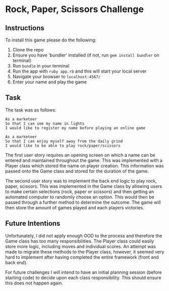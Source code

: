 # Rock, Paper, Scissors Challenge

Instructions
------

To install this game please do the following:
1. Clone the repo
2. Ensure you have 'bundler' installed (if not, run ```gem install bundler``` on terminal)
3. Run ```bundle``` in your terminal
4. Run the app with ```ruby app.rb``` and this will start your local server
5. Navigate your browser to ```localhost:4567/```
6. Enter your name and play the game

Task
----

The task was as follows:
```
As a marketeer
So that I can see my name in lights
I would like to register my name before playing an online game

As a marketeer
So that I can enjoy myself away from the daily grind
I would like to be able to play rock/paper/scissors
```
The first user story requires an opening screen on which a name can be entered and maintained throughout the game.
This was implemented with a Player class which stored the name on player creation. This information was passed onto the Game class and stored for the duration of the game.

The second user story was to implement the back end logic to play rock, paper, scissors.
This was implemented in the Game class by allowing users to make certain selections (rock, paper or scissors) and then getting an automated computer to randomly choose an option. This would then be passed through a further method to determine the outcome. The game will then store the amount of games played and each players victories.

Future Intentions
----
Unfortunately, I did not apply enough OOD to the process and therefore the Game class has too many responsibilities. The Player class could easily store more logic, including moves and individual scores. An attempt was made to migrate these methods to the Player class, however, it seemed very hard to implement after having completed the entire framework (front and back end).

For future challenges I will intend to have an initial planning session (before starting code) to decide upon each class responsibility. This should ensure this does not happen again. 

